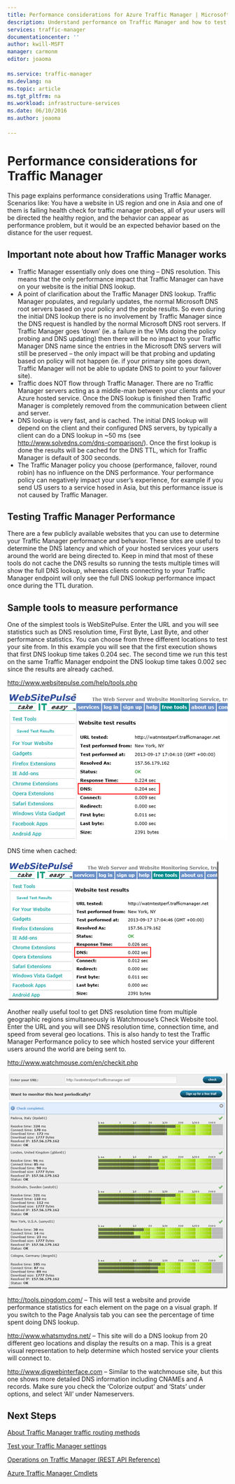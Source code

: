 ```yaml
---
title: Performance considerations for Azure Traffic Manager | Microsoft Azure
description: Understand performance on Traffic Manager and how to test performance of your website when using Traffic Manager
services: traffic-manager
documentationcenter: ''
author: kwill-MSFT
manager: carmonm
editor: joaoma

ms.service: traffic-manager
ms.devlang: na
ms.topic: article
ms.tgt_pltfrm: na
ms.workload: infrastructure-services
ms.date: 06/10/2016
ms.author: joaoma

---
```

# Performance considerations for Traffic Manager
This page explains performance considerations using Traffic Manager. Scenarios like: You have a website in US region and one in Asia and one of them is failing health check for traffic manager probes, all of your users will be directed the healthy region, and the behavior can appear as    performance problem, but it would be an expected behavior based on the distance for the user request.

## Important note about how Traffic Manager works
* Traffic Manager essentially only does one thing – DNS resolution.  This means that the only performance impact that Traffic Manager can have on your website is the initial DNS lookup.
* A point of clarification about the Traffic Manager DNS lookup.  Traffic Manager populates, and regularly updates, the normal Microsoft DNS root servers based on your policy and the probe results.  So even during the initial DNS lookup there is no involvement by Traffic Manager since the DNS request is handled by the normal Microsoft DNS root servers.  If Traffic Manager goes ‘down’ (ie. a failure in the VMs doing the policy probing and DNS updating) then there will be no impact to your Traffic Manager DNS name since the entries in the Microsoft DNS servers will still be preserved – the only impact will be that probing and updating based on policy will not happen (ie. if your primary site goes down, Traffic Manager will not be able to update DNS to point to your failover site).
* Traffic does NOT flow through Traffic Manager.  There are no Traffic Manager servers acting as a middle-man between your clients and your Azure hosted service.  Once the DNS lookup is finished then Traffic Manager is completely removed from the communication between client and server.
* DNS lookup is very fast, and is cached.  The initial DNS lookup will depend on the client and their configured DNS servers, by typically a client can do a DNS lookup in ~50 ms (see http://www.solvedns.com/dns-comparison/).  Once the first lookup is done the results will be cached for the DNS TTL, which for Traffic Manager is default of 300 seconds.
* The Traffic Manager policy you choose (performance, failover, round robin) has no influence on the DNS performance.  Your performance policy can negatively impact your user’s experience, for example if you send US users to a service hosed in Asia, but this performance issue is not caused by Traffic Manager.

## Testing Traffic Manager Performance
There are a few publicly available websites that you can use to determine your Traffic Manager performance and behavior.  These sites are useful to determine the DNS latency and which of your hosted services your users around the world are being directed to.  Keep in mind that most of these tools do not cache the DNS results so running the tests multiple times will show the full DNS lookup, whereas clients connecting to your Traffic Manager endpoint will only see the full DNS lookup performance impact once during the TTL duration.

## Sample tools to measure performance
One of the simplest tools is WebSitePulse.  Enter the URL and you will see statistics such as DNS resolution time, First Byte, Last Byte, and other performance statistics.  You can choose from three different locations to test your site from.  In this example you will see that the first execution shows that first DNS lookup time takes 0.204 sec.  The second time we run this test on the same Traffic Manager endpoint the DNS lookup time takes 0.002 sec since the results are already cached.

http://www.websitepulse.com/help/tools.php

![pulse1](./media/traffic-manager-performance-considerations/traffic-manager-web-site-pulse.png)

DNS time when cached:

![pulse2](./media/traffic-manager-performance-considerations/traffic-manager-web-site-pulse2.png)

Another really useful tool to get DNS resolution time from multiple geographic regions simultaneously is Watchmouse’s Check Website tool.  Enter the URL and you will see DNS resolution time, connection time, and speed from several geo locations.  This is also handy to test the Traffic Manager Performance policy to see which hosted service your different users around the world are being sent to.

http://www.watchmouse.com/en/checkit.php

![pulse1](./media/traffic-manager-performance-considerations/traffic-manager-web-site-watchmouse.png)

http://tools.pingdom.com/ – This will test a website and provide performance statistics for each element on the page on a visual graph.  If you switch to the Page Analysis tab you can see the percentage of time spent doing DNS lookup.

http://www.whatsmydns.net/ – This site will do a DNS lookup from 20 different geo locations and display the results on a map.  This is a great visual representation to help determine which hosted service your clients will connect to.

http://www.digwebinterface.com – Similar to the watchmouse site, but this one shows more detailed DNS information including CNAMEs and A records.  Make sure you check the ‘Colorize output’ and ‘Stats’ under options, and select ‘All’ under Nameservers.

## Next Steps
[About Traffic Manager traffic routing methods](traffic-manager-routing-methods.md)

[Test your Traffic Manager settings](traffic-manager-testing-settings.md)

[Operations on Traffic Manager (REST API Reference)](http://go.microsoft.com/fwlink/?LinkId=313584)

[Azure Traffic Manager Cmdlets](http://go.microsoft.com/fwlink/p/?LinkId=400769)

